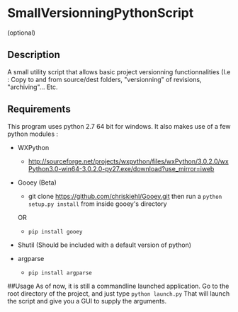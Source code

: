 # SmallVersionningPythonScript
(optional)
## Description
A small utility script that allows basic project versionning functionnalities (I.e : Copy to and from source/dest folders, "versionning" of revisions, "archiving"... Etc.

## Requirements
This program uses python 2.7 64 bit for windows. 
It also makes use of a few python modules :
  - WXPython 
      - http://sourceforge.net/projects/wxpython/files/wxPython/3.0.2.0/wxPython3.0-win64-3.0.2.0-py27.exe/download?use_mirror=iweb
  - Gooey (Beta)
      - git clone https://github.com/chriskiehl/Gooey.git then run a `python setup.py install` from inside gooey's directory
      
      OR
      - `pip install gooey`

  - Shutil (Should be included with a default version of python)
  - argparse
      - `pip install argparse`


##Usage
As of now, it is still a commandline launched application. Go to the root directory of the project, and just type `python launch.py` That will launch the script and give you a GUI to supply the arguments.
